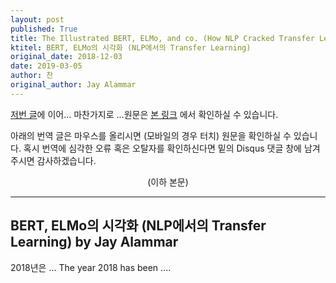 ```yaml
---
layout: post
published: True
title: The Illustrated BERT, ELMo, and co. (How NLP Cracked Transfer Learning)
ktitel: BERT, ELMo의 시각화 (NLP에서의 Transfer Learning)
original_date: 2018-12-03
date: 2019-03-05
author: 찬
original_author: Jay Alammar
---
```


[저번 글](https://nlpinkorean.github.io/illustrated-transformer/)에 이어... 마찬가지로 ...원문은 [본 링크](https://jalammar.github.io/illustrated-bert/) 에서 확인하실 수 있습니다.

아래의 번역 글은 마우스를 올리시면 (모바일의 경우 터치) 원문을 확인하실 수 있습니다. 혹시 번역에 심각한 오류 혹은 오탈자를 확인하신다면 밑의 Disqus 댓글 창에 남겨주시면 감사하겠습니다.  
<p align="center">(이하 본문)</p>

---
## BERT, ELMo의 시각화 (NLP에서의 Transfer Learning) by Jay Alammar

<div class="tooltip" markdown="1">
2018년은 ...</span>
<span class="tooltiptext">
The year 2018 has been ...</span>.
</span>
</div>